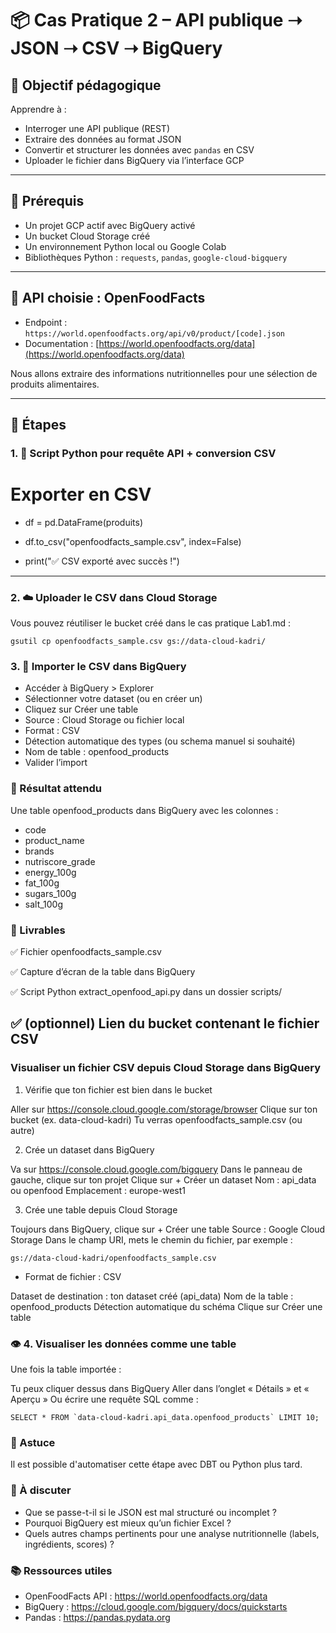 # 📦 Cas Pratique 2 – API publique ➝ JSON ➝ CSV ➝ BigQuery

## 🎯 Objectif pédagogique

Apprendre à :
- Interroger une API publique (REST)
- Extraire des données au format JSON
- Convertir et structurer les données avec `pandas` en CSV
- Uploader le fichier dans BigQuery via l’interface GCP

---

## 🧰 Prérequis

- Un projet GCP actif avec BigQuery activé
- Un bucket Cloud Storage créé
- Un environnement Python local ou Google Colab
- Bibliothèques Python : `requests`, `pandas`, `google-cloud-bigquery`

---

## 🔎 API choisie : OpenFoodFacts

- Endpoint : `https://world.openfoodfacts.org/api/v0/product/[code].json`
- Documentation : [https://world.openfoodfacts.org/data](https://world.openfoodfacts.org/data)

Nous allons extraire des informations nutritionnelles pour une sélection de produits alimentaires.

---

## 🧭 Étapes

### 1. 🐍 Script Python pour requête API + conversion CSV
# 
# Exporter en CSV
- df = pd.DataFrame(produits)

- df.to_csv("openfoodfacts_sample.csv", index=False)

- print("✅ CSV exporté avec succès !")

---
### 2. ☁️ Uploader le CSV dans Cloud Storage

Vous pouvez réutiliser le bucket créé dans le cas pratique Lab1.md :
```
gsutil cp openfoodfacts_sample.csv gs://data-cloud-kadri/
```

### 3. 🧭 Importer le CSV dans BigQuery
- Accéder à BigQuery > Explorer
- Sélectionner votre dataset (ou en créer un)
- Cliquez sur Créer une table
- Source : Cloud Storage ou fichier local
- Format : CSV
- Détection automatique des types (ou schema manuel si souhaité)
- Nom de table : openfood_products
- Valider l’import

###  📌 Résultat attendu

Une table openfood_products dans BigQuery avec les colonnes :
- code
- product_name
- brands
- nutriscore_grade
- energy_100g
- fat_100g
- sugars_100g
- salt_100g

### 🧪 Livrables

  ✅ Fichier openfoodfacts_sample.csv

  ✅ Capture d’écran de la table dans BigQuery

  ✅ Script Python extract_openfood_api.py dans un dossier scripts/

  ✅ (optionnel) Lien du bucket contenant le fichier CSV
---

### Visualiser un fichier CSV depuis Cloud Storage dans BigQuery

1. Vérifie que ton fichier est bien dans le bucket

Aller sur https://console.cloud.google.com/storage/browser
Clique sur ton bucket (ex. data-cloud-kadri)
Tu verras openfoodfacts_sample.csv (ou autre)

2. Crée un dataset dans BigQuery

Va sur https://console.cloud.google.com/bigquery
Dans le panneau de gauche, clique sur ton projet
Clique sur + Créer un dataset
Nom : api_data ou openfood
Emplacement : europe-west1

3. Crée une table depuis Cloud Storage

Toujours dans BigQuery, clique sur + Créer une table
Source : Google Cloud Storage
Dans le champ URI, mets le chemin du fichier, par exemple :
```
gs://data-cloud-kadri/openfoodfacts_sample.csv
```
- Format de fichier : CSV


Dataset de destination : ton dataset créé (api_data)
Nom de la table : openfood_products
Détection automatique du schéma 
Clique sur Créer une table

### 👁️ 4. Visualiser les données comme une table

Une fois la table importée :

Tu peux cliquer dessus dans BigQuery
Aller dans l’onglet « Détails » et « Aperçu »
Ou écrire une requête SQL comme :
```
SELECT * FROM `data-cloud-kadri.api_data.openfood_products` LIMIT 10;
```

### 📌 Astuce

Il est possible d'automatiser cette étape avec DBT ou Python plus tard.



### 💬 À discuter

- Que se passe-t-il si le JSON est mal structuré ou incomplet ?
- Pourquoi BigQuery est mieux qu’un fichier Excel ?
- Quels autres champs pertinents pour une analyse nutritionnelle (labels, ingrédients, scores) ?

### 📚 Ressources utiles

- OpenFoodFacts API : https://world.openfoodfacts.org/data
- BigQuery : https://cloud.google.com/bigquery/docs/quickstarts
- Pandas : https://pandas.pydata.org
